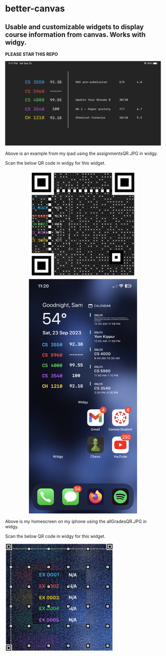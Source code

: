 # better-canvas
## Usable and customizable widgets to display course information from canvas.  Works with widgy.
**PLEASE STAR THIS REPO**




<div style="text-align: center;">
<img src="/images/betterCanvasIpadExample.jpg" width=700px>
</div>

<p>Above is an example from my ipad using the assignmentsQR.JPG in widgy.</p>

Scan the below QR code in widgy for this widget.
<div style="text-align: center;">
<img src="/images/assignmentsQR.JPG" width=350px>
</div>

<div style="text-align: center;">
<img src="/images/betterCanvasExample.jpg" width=350px>
</div>

<p>Above is my homescreen on my iphone using the allGradesQR.JPG in widgy.</p>

Scan the below QR code in widgy for this widget.

<div align="align">
<img src="/images/allGradesQR.JPG" width=350px>
</div>
